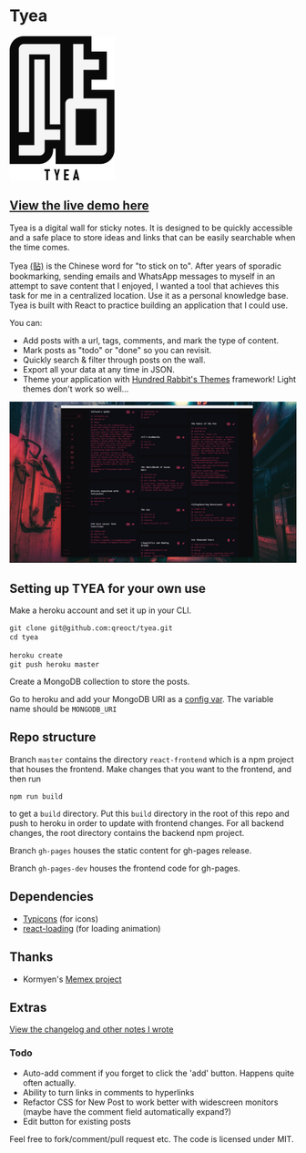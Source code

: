 # Tyea

![TYEA logo](LOGO.png)

## [View the live demo here](https://qreoct.github.io/tyea)

Tyea is a digital wall for sticky notes. It is designed to be quickly accessible and a safe place to store ideas and links that can be easily searchable when the time comes. 

Tyea [(贴)](https://en.wiktionary.org/wiki/%E8%B2%BC#Mandarin) is the Chinese word for "to stick on to". After years of sporadic bookmarking, sending emails and WhatsApp messages to myself in an attempt to save content that I enjoyed, I wanted a tool that achieves this task for me in a centralized location. Use it as a personal knowledge base. Tyea is built with React to practice building an application that I could use.

You can:
- Add posts with a url, tags, comments, and mark the type of content.
- Mark posts as "todo" or "done" so you can revisit.
- Quickly search & filter through posts on the wall.
- Export all your data at any time in JSON.
- Theme your application with [Hundred Rabbit's Themes](https://github.com/hundredrabbits/Themes) framework! Light themes don't work so well...

![TYEA preview](PREVIEW.png)  

## Setting up TYEA for your own use

Make a heroku account and set it up in your CLI.
```
git clone git@github.com:qreoct/tyea.git
cd tyea

heroku create
git push heroku master
```
Create a MongoDB collection to store the posts. 

Go to heroku and add your MongoDB URI as a [config var](https://devcenter.heroku.com/articles/config-vars). The variable name should be ```MONGODB_URI```

## Repo structure

Branch ```master``` contains the directory ```react-frontend``` which is a npm project that houses the frontend. Make changes that you want to the frontend, and then run 

```
npm run build
```

to get a ```build``` directory. Put this ```build``` directory in the root of this repo and push to heroku in order to update with frontend changes. For all backend changes, the root directory contains the backend npm project.  

Branch ```gh-pages``` houses the static content for gh-pages release.

Branch ```gh-pages-dev``` houses the frontend code for gh-pages.

## Dependencies
- [Typicons](https://www.s-ings.com/typicons/) (for icons)
- [react-loading](https://www.npmjs.com/package/react-loading) (for loading animation)

## Thanks

- Kormyen's [Memex project](https://github.com/kormyen/memex)

## Extras

[View the changelog and other notes I wrote](CHANGELOG.md)

### Todo

- Auto-add comment if you forget to click the 'add' button. Happens quite often actually.
- Ability to turn links in comments to hyperlinks
- Refactor CSS for New Post to work better with widescreen monitors (maybe have the comment field automatically expand?)
- Edit button for existing posts

Feel free to fork/comment/pull request etc. The code is licensed under MIT.

